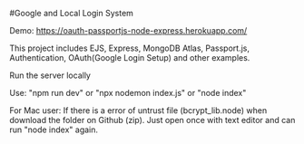 #Google and Local Login System

Demo:
https://oauth-passportjs-node-express.herokuapp.com/

This project includes EJS, Express, MongoDB Atlas, Passport.js, Authentication, OAuth(Google Login Setup) and other examples.

Run the server locally

Use:
"npm run dev" or
"npx nodemon index.js" or
"node index"


For Mac user:
If there is a error of untrust file (bcrypt_lib.node) when download the folder on Github (zip).  Just open once with text editor and can run "node index" again.
